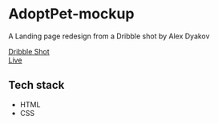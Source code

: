 # AdoptPet-mockup

A Landing page redesign from a Dribble shot by Alex Dyakov

[Dribble Shot](https://dribbble.com/shots/14685468-Adopt-the-Perfect-Pet)
<br>
[Live](https://dmc09.github.io/AdoptPet-mockup/)

## Tech stack
* HTML
* CSS
